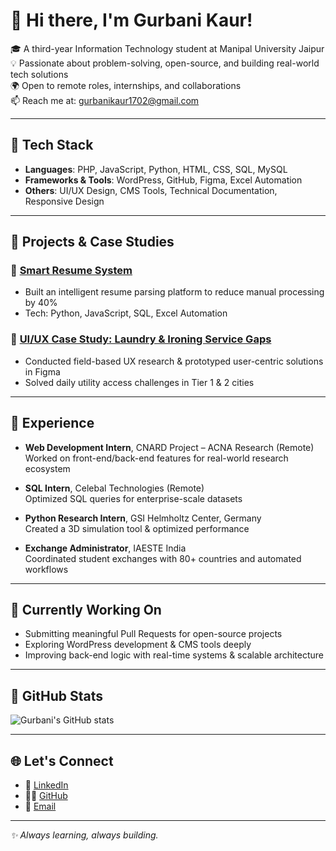 # 👋 Hi there, I'm Gurbani Kaur!

🎓 A third-year Information Technology student at Manipal University Jaipur  
💡 Passionate about problem-solving, open-source, and building real-world tech solutions  
🌍 Open to remote roles, internships, and collaborations  
📫 Reach me at: [gurbanikaur1702@gmail.com](mailto:gurbanikaur1702@gmail.com)

---

## 🚀 Tech Stack

- **Languages**: PHP, JavaScript, Python, HTML, CSS, SQL, MySQL  
- **Frameworks & Tools**: WordPress, GitHub, Figma, Excel Automation  
- **Others**: UI/UX Design, CMS Tools, Technical Documentation, Responsive Design

---

## 🧠 Projects & Case Studies

### 🔹 [Smart Resume System](#)
- Built an intelligent resume parsing platform to reduce manual processing by 40%
- Tech: Python, JavaScript, SQL, Excel Automation

### 🔹 [UI/UX Case Study: Laundry & Ironing Service Gaps](#)
- Conducted field-based UX research & prototyped user-centric solutions in Figma
- Solved daily utility access challenges in Tier 1 & 2 cities

---

## 💼 Experience

- **Web Development Intern**, CNARD Project – ACNA Research (Remote)  
  Worked on front-end/back-end features for real-world research ecosystem

- **SQL Intern**, Celebal Technologies (Remote)  
  Optimized SQL queries for enterprise-scale datasets

- **Python Research Intern**, GSI Helmholtz Center, Germany  
  Created a 3D simulation tool & optimized performance

- **Exchange Administrator**, IAESTE India  
  Coordinated student exchanges with 80+ countries and automated workflows

---

## 🌱 Currently Working On

- Submitting meaningful Pull Requests for open-source projects  
- Exploring WordPress development & CMS tools deeply  
- Improving back-end logic with real-time systems & scalable architecture

---

## 🧰 GitHub Stats

![Gurbani's GitHub stats](https://github-readme-stats.vercel.app/api?username=KaurGurbani&show_icons=true&theme=radical)

---

## 🌐 Let's Connect

- 🔗 [LinkedIn](https://www.linkedin.com/in/gurbani-kaur-5a6788264/)
- 🧑‍💻 [GitHub](https://github.com/KaurGurbani)
- 📧 [Email](mailto:gurbanikaur1702@gmail.com)

---

_✨ Always learning, always building._
